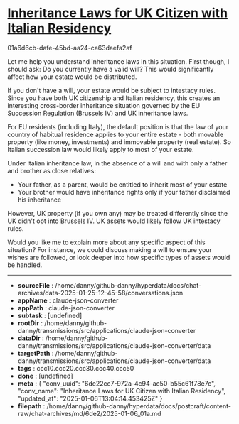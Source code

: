# [Inheritance Laws for UK Citizen with Italian Residency](https://claude.ai/chat/6de22cc7-972a-4c94-ac50-b55c61f78e7c)

01a6d6cb-dafe-45bd-aa24-ca63daefa2af

 Let me help you understand inheritance laws in this situation. First though, I should ask: Do you currently have a valid will? This would significantly affect how your estate would be distributed.

If you don't have a will, your estate would be subject to intestacy rules. Since you have both UK citizenship and Italian residency, this creates an interesting cross-border inheritance situation governed by the EU Succession Regulation (Brussels IV) and UK inheritance laws.

For EU residents (including Italy), the default position is that the law of your country of habitual residence applies to your entire estate - both movable property (like money, investments) and immovable property (real estate). So Italian succession law would likely apply to most of your estate.

Under Italian inheritance law, in the absence of a will and with only a father and brother as close relatives:
- Your father, as a parent, would be entitled to inherit most of your estate
- Your brother would have inheritance rights only if your father disclaimed his inheritance

However, UK property (if you own any) may be treated differently since the UK didn't opt into Brussels IV. UK assets would likely follow UK intestacy rules.

Would you like me to explain more about any specific aspect of this situation? For instance, we could discuss making a will to ensure your wishes are followed, or look deeper into how specific types of assets would be handled.

---

* **sourceFile** : /home/danny/github-danny/hyperdata/docs/chat-archives/data-2025-01-25-12-45-58/conversations.json
* **appName** : claude-json-converter
* **appPath** : claude-json-converter
* **subtask** : [undefined]
* **rootDir** : /home/danny/github-danny/transmissions/src/applications/claude-json-converter
* **dataDir** : /home/danny/github-danny/transmissions/src/applications/claude-json-converter/data
* **targetPath** : /home/danny/github-danny/transmissions/src/applications/claude-json-converter/data
* **tags** : ccc10.ccc20.ccc30.ccc40.ccc50
* **done** : [undefined]
* **meta** : {
  "conv_uuid": "6de22cc7-972a-4c94-ac50-b55c61f78e7c",
  "conv_name": "Inheritance Laws for UK Citizen with Italian Residency",
  "updated_at": "2025-01-06T13:04:14.453425Z"
}
* **filepath** : /home/danny/github-danny/hyperdata/docs/postcraft/content-raw/chat-archives/md/6de2/2025-01-06_01a.md